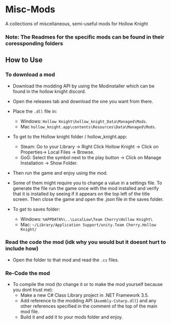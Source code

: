 # Misc-Mods
A collections of miscellaneous, semi-useful mods for Hollow Knight

### Note: The Readmes for the specific mods can be found in their coressponding folders

## How to Use
### To download a mod 
- Download the modding API by using the Modinstaller which can be found in the hollow knight discord.
- Open the releases tab and download the one you want from there.
- Place the `.dll` file in: 
  - Windows: `Hollow Knight\hollow_knight_Data\Managed\Mods`.
  - Mac `hollow_knight.app\contents\Resources\Data\Managed\Mods`.
- To get to the Hollow knight folder / hollow_knight.app:
  - Steam: Go to your Library -> Right Click Hollow Knight -> Click on Properties-> Local Files -> Browse.
  - GoG: Select the symbol next to the play button -> Click on Manage Installation -> Show Folder.
- Then run the game and enjoy using the mod.

- Some of them might require you to change a value in a settings file. To generate the file run the game once with the mod installed and verify that it is installed by seeing if it appears on the top left of the title screen. Then close the game and open the .json file in the saves folder.
- To get to saves folder:
  - Windows: `%APPDATA%\..\LocalLow\Team Cherry\Hollow Knight\`
  - Mac: `~/Library/Application Support/unity.Team Cherry.Hollow Knight/`

### Read the code the mod (idk why you would but it doesnt hurt to include how)
- Open the folder to that mod and read the `.cs` files.

### Re-Code the mod
- To compile the mod (to change it or to make the mod yourself because you dont trust me):
  - Make a new C# Class Library project in .NET Framework 3.5.
  - Add reference to the modding API (`Asembly-Csharp.dll`) and any other references specified in the comment of the top of the main mod file.
  - Build it and add it to your mods folder and enjoy.
